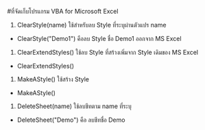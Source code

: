 #ที่จัดเก็บโปรแกรม VBA for Microsoft Excel
1. ClearStyle(name) ใช้สำหรับลบ Style ที่ระบุผ่านตัวแปร name
  * ClearStyle("Demo1") คือลบ Style ชื่อ Demo1 ออกจาก MS Excel
1. ClearExtendStyles() ใช้ลบ Style ที่สร้างเพิ่มจาก Style เดิมของ MS Excel
  * ClearExtendStyles()
1. MakeAStyle() ใช้สร้าง Style
  * MakeAStyle()
1. DeleteSheet(name) ใช้ลบชีทตาม name ที่ระบุ
  * DeleteSheet("Demo") คือ ลบชีทชื่อ Demo
